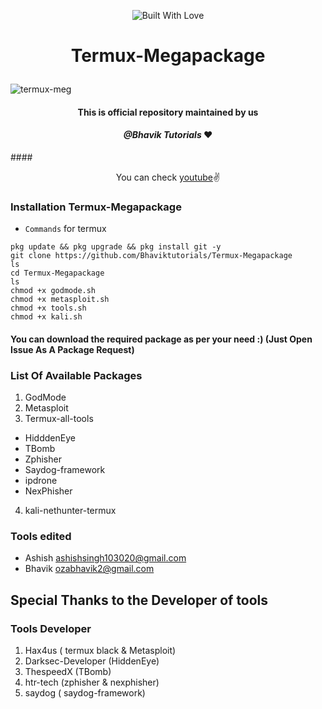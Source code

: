 <p align="center">
<a><img title="Built With Love" src="https://forthebadge.com/images/badges/built-with-love.svg" ></a>

# <p align="center">Termux-Megapackage
![termux-meg](https://user-images.githubusercontent.com/68908732/88683463-75400300-d111-11ea-967c-9b80e94f36ab.jpg)
#### <p align="center">This is official repository maintained by us
#### <p align="center"> *@Bhavik Tutorials* ❤️
####<p align="center">You can check [youtube](https://youtube.com/bhaviktutorials)✌
 ### Installation Termux-Megapackage
 * `Commands` for termux
 ```
pkg update && pkg upgrade && pkg install git -y
git clone https://github.com/Bhaviktutorials/Termux-Megapackage
ls
cd Termux-Megapackage
ls
chmod +x godmode.sh
chmod +x metasploit.sh
chmod +x tools.sh
chmod +x kali.sh
```
 #### You can download the required package as per your need :) (Just Open Issue As A Package Request)
 ### List Of Available Packages
 1. GodMode
 2. Metasploit
 3. Termux-all-tools
  * HidddenEye
  * TBomb
  * Zphisher
  * Saydog-framework
  * ipdrone
  * NexPhisher
 4. kali-nethunter-termux
 ### Tools edited
 * Ashish ashishsingh103020@gmail.com
 * Bhavik ozabhavik2@gmail.com
 ## Special Thanks to the Developer of tools
 ### Tools Developer
 1) Hax4us ( termux black & Metasploit)
 2) Darksec-Developer (HiddenEye)
 3) ThespeedX (TBomb)
 4) htr-tech (zphisher & nexphisher)
 5) saydog ( saydog-framework)
